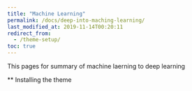 ```yaml
---
title: "Machine Learning"
permalink: /docs/deep-into-maching-learning/
last_modified_at: 2019-11-14T00:20:11
redirect_from:
  - /theme-setup/
toc: true
---
```



This pages for summary of machine laerning to deep learning

** Installing the theme
